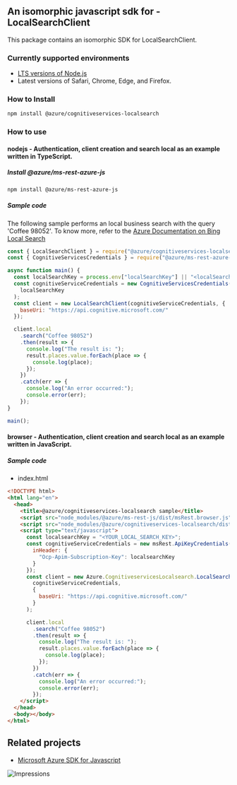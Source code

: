 ## An isomorphic javascript sdk for - LocalSearchClient

This package contains an isomorphic SDK for LocalSearchClient.

### Currently supported environments

- [LTS versions of Node.js](https://github.com/nodejs/release#release-schedule)
- Latest versions of Safari, Chrome, Edge, and Firefox.

### How to Install

```bash
npm install @azure/cognitiveservices-localsearch
```

### How to use

#### nodejs - Authentication, client creation and search local as an example written in TypeScript.

##### Install @azure/ms-rest-azure-js

```bash
npm install @azure/ms-rest-azure-js
```

##### Sample code
The following sample performs an local business search with the query 'Coffee 98052'. To know more, refer to the [Azure Documentation on Bing Local Search](https://docs.microsoft.com/azure/cognitive-services/bing-local-business-search/)

```javascript
const { LocalSearchClient } = require("@azure/cognitiveservices-localsearch");
const { CognitiveServicesCredentials } = require("@azure/ms-rest-azure-js");

async function main() {
  const localSearchKey = process.env["localSearchKey"] || "<localSearchKey>";
  const cognitiveServiceCredentials = new CognitiveServicesCredentials(
    localSearchKey
  );
  const client = new LocalSearchClient(cognitiveServiceCredentials, {
    baseUri: "https://api.cognitive.microsoft.com/"
  });

  client.local
    .search("Coffee 98052")
    .then(result => {
      console.log("The result is: ");
      result.places.value.forEach(place => {
        console.log(place);
      });
    })
    .catch(err => {
      console.log("An error occurred:");
      console.error(err);
    });
}

main();

```

#### browser - Authentication, client creation and search local as an example written in JavaScript.

##### Sample code

- index.html
```html
<!DOCTYPE html>
<html lang="en">
  <head>
    <title>@azure/cognitiveservices-localsearch sample</title>
    <script src="node_modules/@azure/ms-rest-js/dist/msRest.browser.js"></script>
    <script src="node_modules/@azure/cognitiveservices-localsearch/dist/cognitiveservices-localsearch.js"></script>
    <script type="text/javascript">
      const localsearchKey = "<YOUR_LOCAL_SEARCH_KEY>";
      const cognitiveServiceCredentials = new msRest.ApiKeyCredentials({
        inHeader: {
          "Ocp-Apim-Subscription-Key": localsearchKey
        }
      });
      const client = new Azure.CognitiveservicesLocalsearch.LocalSearchClient(
        cognitiveServiceCredentials,
        {
          baseUri: "https://api.cognitive.microsoft.com/"
        }
      );

      client.local
        .search("Coffee 98052")
        .then(result => {
          console.log("The result is: ");
          result.places.value.forEach(place => {
            console.log(place);
          });
        })
        .catch(err => {
          console.log("An error occurred:");
          console.error(err);
        });
    </script>
  </head>
  <body></body>
</html>

```

## Related projects

- [Microsoft Azure SDK for Javascript](https://github.com/Azure/azure-sdk-for-js)

![Impressions](https://azure-sdk-impressions.azurewebsites.net/api/impressions/azure-sdk-for-js%2Fsdk%2Fcognitiveservices%2Fcognitiveservices-localsearch%2FREADME.png)
